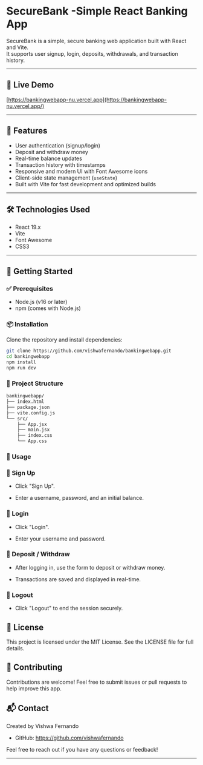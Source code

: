 # SecureBank -Simple React Banking App

SecureBank is a simple, secure banking web application built with React and Vite.  
It supports user signup, login, deposits, withdrawals, and transaction history.

---

## 🚀 Live Demo
   
[https://bankingwebapp-nu.vercel.app](https://bankingwebapp-nu.vercel.app/)

---

## 🔐 Features

- User authentication (signup/login)
- Deposit and withdraw money
- Real-time balance updates
- Transaction history with timestamps
- Responsive and modern UI with Font Awesome icons
- Client-side state management (`useState`)
- Built with Vite for fast development and optimized builds

---

## 🛠 Technologies Used

- React 19.x
- Vite
- Font Awesome
- CSS3

---

## 🧰 Getting Started

### ✅ Prerequisites

- Node.js (v16 or later)
- npm (comes with Node.js)

### 📦 Installation

Clone the repository and install dependencies:

```bash
git clone https://github.com/vishwafernando/bankingwebapp.git
cd bankingwebapp
npm install
npm run dev
```


### 📁 Project Structure


```bash
bankingwebapp/
├── index.html
├── package.json
├── vite.config.js
└── src/
    ├── App.jsx
    ├── main.jsx
    ├── index.css
    └── App.css
```

### 📌 Usage


### 🔹 Sign Up

- Click "Sign Up".

- Enter a username, password, and an initial balance.

### 🔹 Login
- Click "Login".

- Enter your username and password.

### 🔹 Deposit / Withdraw
- After logging in, use the form to deposit or withdraw money.

- Transactions are saved and displayed in real-time.

### 🔹 Logout
- Click "Logout" to end the session securely.

## 📄 License
This project is licensed under the MIT License.
See the LICENSE file for full details.

## 🤝 Contributing
Contributions are welcome!
Feel free to submit issues or pull requests to help improve this app.

## 📬 Contact
Created by Vishwa Fernando

- GitHub: https://github.com/vishwafernando

Feel free to reach out if you have any questions or feedback!


---
